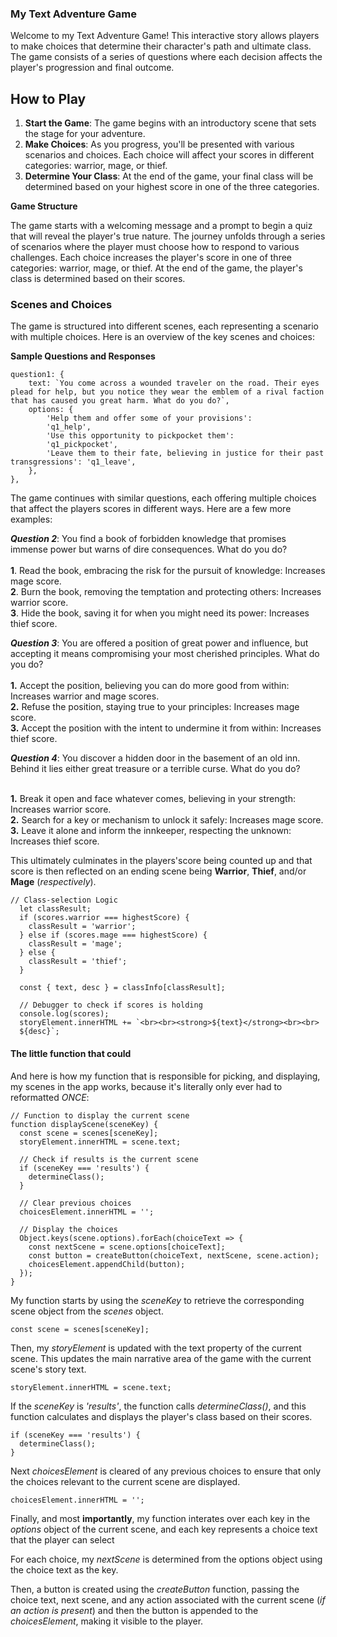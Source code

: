 ### My Text Adventure Game

Welcome to my Text Adventure Game! This interactive story allows players to make choices that determine their character's path and ultimate class. The game consists of a series of questions where each decision affects the player's progression and final outcome.

## How to Play

1. **Start the Game**: The game begins with an introductory scene that sets the stage for your adventure.
2. **Make Choices**: As you progress, you'll be presented with various scenarios and choices. Each choice will affect your scores in different categories: warrior, mage, or thief.
3. **Determine Your Class**: At the end of the game, your final class will be determined based on your highest score in one of the three categories.

**Game Structure**

The game starts with a welcoming message and a prompt to begin a quiz that will reveal the player's true nature. The journey unfolds through a series of scenarios where the player must choose how to respond to various challenges. Each choice increases the player's score in one of three categories: warrior, mage, or thief. At the end of the game, the player's class is determined based on their scores.

### Scenes and Choices

The game is structured into different scenes, each representing a scenario with multiple choices. Here is an overview of the key scenes and choices:

**Sample Questions and Responses**

```
question1: {
    text: `You come across a wounded traveler on the road. Their eyes plead for help, but you notice they wear the emblem of a rival faction that has caused you great harm. What do you do?`,
    options: {
        'Help them and offer some of your provisions':
        'q1_help',
        'Use this opportunity to pickpocket them':
        'q1_pickpocket',
        'Leave them to their fate, believing in justice for their past transgressions': 'q1_leave',
    },
},
```

The game continues with similar questions, each offering multiple choices that affect the players scores in different ways. Here are a few more examples:

**_Question 2_**:
You find a book of forbidden knowledge that promises immense power but warns of dire consequences. What do you do?<br><br>
**1**. Read the book, embracing the risk for the pursuit of knowledge: Increases mage score.<br>
**2**. Burn the book, removing the temptation and protecting others: Increases warrior score.<br>
**3**. Hide the book, saving it for when you might need its power: Increases thief score.<br>

**_Question 3_**:
You are offered a position of great power and influence, but accepting it means compromising your most cherished principles. What do you do?<br><br>
**1.** Accept the position, believing you can do more good from within: Increases warrior and mage scores.<br>
**2.** Refuse the position, staying true to your principles: Increases mage score.<br>
**3.** Accept the position with the intent to undermine it from within: Increases thief score.<br>

**_Question 4_**:
You discover a hidden door in the basement of an old inn. Behind it lies either great treasure or a terrible curse. What do you do?<br><br>

**1.** Break it open and face whatever comes, believing in your strength: Increases warrior score.<br>
**2.** Search for a key or mechanism to unlock it safely: Increases mage score.<br>
**3.** Leave it alone and inform the innkeeper, respecting the unknown: Increases thief score.<br>

This ultimately culminates in the players'score being counted up and that score is then reflected on an ending scene being **Warrior**, **Thief**, and/or **Mage** (_respectively_).

```
// Class-selection Logic
  let classResult;
  if (scores.warrior === highestScore) {
    classResult = 'warrior';
  } else if (scores.mage === highestScore) {
    classResult = 'mage';
  } else {
    classResult = 'thief';
  }

  const { text, desc } = classInfo[classResult];

  // Debugger to check if scores is holding
  console.log(scores);
  storyElement.innerHTML += `<br><br><strong>${text}</strong><br><br>
  ${desc}`;
```

#### The little function that could

And here is how my function that is responsible for picking, and displaying, my scenes in the app works, because it's literally only ever had to reformatted _ONCE_:

```
// Function to display the current scene
function displayScene(sceneKey) {
  const scene = scenes[sceneKey];
  storyElement.innerHTML = scene.text;

  // Check if results is the current scene
  if (sceneKey === 'results') {
    determineClass();
  }

  // Clear previous choices
  choicesElement.innerHTML = '';

  // Display the choices
  Object.keys(scene.options).forEach(choiceText => {
    const nextScene = scene.options[choiceText];
    const button = createButton(choiceText, nextScene, scene.action);
    choicesElement.appendChild(button);
  });
}
```

My function starts by using the _sceneKey_ to retrieve the corresponding scene object from the _scenes_ object.

```
const scene = scenes[sceneKey];
```

Then, my _storyElement_ is updated with the text property of the current scene. This updates the main narrative area of the game with the current scene's story text.

```
storyElement.innerHTML = scene.text;
```

If the _sceneKey_ is _'results'_, the function calls _determineClass()_, and this function calculates and displays the player's class based on their scores.

```
if (sceneKey === 'results') {
  determineClass();
}
```

Next _choicesElement_ is cleared of any previous choices to ensure that only the choices relevant to the current scene are displayed.

```
choicesElement.innerHTML = '';
```

Finally, and most **importantly**, my function interates over each key in the _options_ object of the current scene, and each key represents a choice text that the player can select

For each choice, my _nextScene_ is determined from the options object using the choice text as the key.

Then, a button is created using the _createButton_ function, passing the choice text, next scene, and any action associated with the current scene (_if an action is present_) and then the button is appended to the _choicesElement_, making it visible to the player.
